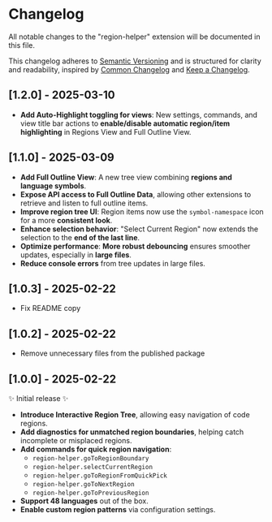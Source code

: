 # Changelog

All notable changes to the "region-helper" extension will be documented in this file.

This changelog adheres to [Semantic Versioning](https://semver.org/spec/v2.0.0.html) and is structured for clarity and readability, inspired by [Common Changelog](https://common-changelog.org/) and [Keep a Changelog](https://keepachangelog.com/en/1.1.0/).

## [1.2.0] - 2025-03-10

- **Add Auto-Highlight toggling for views**: New settings, commands, and view title bar actions to **enable/disable automatic region/item highlighting** in Regions View and Full Outline View.

## [1.1.0] - 2025-03-09

- **Add Full Outline View**: A new tree view combining **regions and language symbols**.
- **Expose API access to Full Outline Data**, allowing other extensions to retrieve and listen to full outline items.
- **Improve region tree UI**: Region items now use the `symbol-namespace` icon for a more **consistent look**.
- **Enhance selection behavior**: "Select Current Region" now extends the selection to the **end of the last line**.
- **Optimize performance**: **More robust debouncing** ensures smoother updates, especially in **large files**.
- **Reduce console errors** from tree updates in large files.

## [1.0.3] - 2025-02-22

- Fix README copy

## [1.0.2] - 2025-02-22

- Remove unnecessary files from the published package

## [1.0.0] - 2025-02-22

✨ Initial release ✨

- **Introduce Interactive Region Tree**, allowing easy navigation of code regions.
- **Add diagnostics for unmatched region boundaries**, helping catch incomplete or misplaced regions.
- **Add commands for quick region navigation**:
  - `region-helper.goToRegionBoundary`
  - `region-helper.selectCurrentRegion`
  - `region-helper.goToRegionFromQuickPick`
  - `region-helper.goToNextRegion`
  - `region-helper.goToPreviousRegion`
- **Support 48 languages** out of the box.
- **Enable custom region patterns** via configuration settings.
